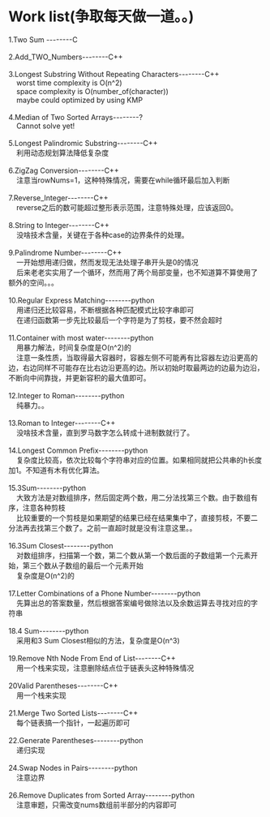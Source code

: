 Work list(争取每天做一道。。)
===================

1.Two Sum --------C<br /><br />
2.Add_TWO_Numbers--------C++<br /><br />
3.Longest Substring Without Repeating Characters--------C++<br />
&nbsp;&nbsp;&nbsp;&nbsp;worst time complexity is O(n^2)<br />
&nbsp;&nbsp;&nbsp;&nbsp;space complexity is O(number_of(character))<br />
&nbsp;&nbsp;&nbsp;&nbsp;maybe could optimized by using KMP<br /><br />
4.Median of Two Sorted Arrays--------?<br />
&nbsp;&nbsp;&nbsp;&nbsp;Cannot solve yet!<br /><br />
5.Longest Palindromic Substring--------C++<br />
&nbsp;&nbsp;&nbsp;&nbsp;利用动态规划算法降低复杂度<br /><br />
6.ZigZag Conversion--------C++<br />
&nbsp;&nbsp;&nbsp;&nbsp;注意当rowNums=1，这种特殊情况，需要在while循环最后加入判断<br /><br />
7.Reverse_Integer--------C++<br />
&nbsp;&nbsp;&nbsp;&nbsp;reverse之后的数可能超过整形表示范围，注意特殊处理，应该返回0。<br /><br />
8.String to Integer--------C++<br />
&nbsp;&nbsp;&nbsp;&nbsp;没啥技术含量，关键在于各种case的边界条件的处理。<br /><br />
9.Palindrome Number--------C++<br />
&nbsp;&nbsp;&nbsp;&nbsp;一开始想用递归做，然而发现无法处理子串开头是0的情况<br />
&nbsp;&nbsp;&nbsp;&nbsp;后来老老实实用了一个循环，然而用了两个局部变量，也不知道算不算使用了额外的空间。。。<br /><br />
10.Regular Express Matching--------python<br />
&nbsp;&nbsp;&nbsp;&nbsp;用递归还比较容易，不断根据各种匹配模式比较字串即可<br />
&nbsp;&nbsp;&nbsp;&nbsp;在递归函数第一步先比较最后一个字符是为了剪枝，要不然会超时<br /><br />
11.Container with most water--------python<br />
&nbsp;&nbsp;&nbsp;&nbsp;用暴力解法，时间复杂度是O(n^2)的<br />
&nbsp;&nbsp;&nbsp;&nbsp;注意一条性质，当取得最大容器时，容器左侧不可能再有比容器左边沿更高的边，右边同样不可能存在比右边沿更高的边。所以初始时取最两边的边最为边沿，不断向中间靠拢，并更新容积的最大值即可。<br /><br />
12.Integer to Roman--------python<br />
&nbsp;&nbsp;&nbsp;&nbsp;纯暴力。。<br /><br />
13.Roman to Integer--------C++<br />
&nbsp;&nbsp;&nbsp;&nbsp;没啥技术含量，直到罗马数字怎么转成十进制数就行了。<br /><br />
14.Longest Common Prefix--------python<br />
&nbsp;&nbsp;&nbsp;&nbsp;复杂度比较高，依次比较每个字符串对应的位置。如果相同就把公共串的h长度加1。不知道有木有优化算法。<br /><br />
15.3Sum--------python<br />
&nbsp;&nbsp;&nbsp;&nbsp;大致方法是对数组排序，然后固定两个数，用二分法找第三个数。由于数组有序，注意各种剪枝<br />
&nbsp;&nbsp;&nbsp;&nbsp;比较重要的一个剪枝是如果期望的结果已经在结果集中了，直接剪枝，不要二分法再去找第三个数了。之前一直超时就是没有注意这里。。<br /><br />
16.3Sum Closest--------python<br />
&nbsp;&nbsp;&nbsp;&nbsp;对数组排序，扫描第一个数，第二个数从第一个数后面的子数组第一个元素开始，第三个数从子数组的最后一个元素开始<br />
&nbsp;&nbsp;&nbsp;&nbsp;复杂度是O(n^2)的<br /><br />
17.Letter Combinations of a Phone Number--------python<br />
&nbsp;&nbsp;&nbsp;&nbsp;先算出总的答案数量，然后根据答案编号做除法以及余数运算去寻找对应的字符串<br /><br />
18.4 Sum--------python<br />
&nbsp;&nbsp;&nbsp;&nbsp;采用和3 Sum Closest相似的方法，复杂度是O(n^3)<br /><br />
19.Remove Nth Node From End of List--------C++<br/>
&nbsp;&nbsp;&nbsp;&nbsp;用一个栈来实现，注意删除结点位于链表头这种特殊情况<br /><br />
20Valid Parentheses--------C++<br/>
&nbsp;&nbsp;&nbsp;&nbsp;用一个栈来实现<br/><br/>
21.Merge Two Sorted Lists--------C++<br/>
&nbsp;&nbsp;&nbsp;&nbsp;每个链表搞一个指针，一起遍历即可<br/><br/>
22.Generate Parentheses--------python<br/>
&nbsp;&nbsp;&nbsp;&nbsp;递归实现<br/><br/>
24.Swap Nodes in Pairs--------python<br/>
&nbsp;&nbsp;&nbsp;&nbsp;注意边界<br/><br/>
26.Remove Duplicates from Sorted Array--------python<br/>
&nbsp;&nbsp;&nbsp;&nbsp;注意审题，只需改变nums数组前半部分的内容即可<br/><br/>
